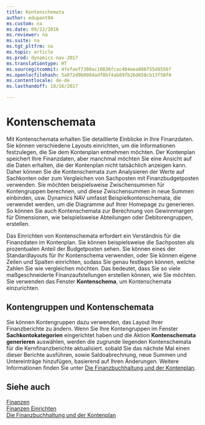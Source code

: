```yaml
---
title: Kontenschemata
author: edupont04
ms.custom: na
ms.date: 09/22/2016
ms.reviewer: na
ms.suite: na
ms.tgt_pltfrm: na
ms.topic: article
ms.prod: dynamics-nav-2017
ms.translationtype: HT
ms.sourcegitcommit: 4fefaef7380ac10836fcac404eea006f55d8556f
ms.openlocfilehash: 5a072d9b0984adf8bf4ab89fb26d658cb13f50f0
ms.contentlocale: de-de
ms.lasthandoff: 10/16/2017

---
```


# <a name="account-schedules"></a>Kontenschemata
Mit Kontenschemata erhalten Sie detaillierte Einblicke in Ihre Finanzdaten. Sie können verschiedene Layouts einrichten, um die Informationen festzulegen, die Sie dem Kontenplan entnehmen möchten. Der Kontenplan speichert Ihre Finanzdaten, aber manchmal möchten Sie eine Ansicht auf die Daten erhalten, die der Kontenplan nicht tatsächlich anzeigen kann. Daher können Sie die Kontenschemata zum Analysieren der Werte auf Sachkonten oder zum Vergleichen von Sachposten mit Finanzbudgetposten verwenden.
Sie möchten beispielsweise Zwischensummen für Kontengruppen berechnen, und diese Zwischensummen in neue Summen einbinden, usw.
Dynamics NAV umfasst Beispielkontenschemata, die verwendet werden, um die Diagramme auf Ihrer Homepage zu generieren. So können Sie auch Kontenschemata zur Berechnung von Gewinnmargen für Dimensionen, wie beispielsweise Abteilungen oder Debitorengruppen, erstellen.  

Das Einrichten von Kontenschemata erfordert ein Verständnis für die Finanzdaten im Kontenplan.
Sie können beispielsweise die Sachposten als prozentualen Anteil der Budgetposten sehen.
Sie können eines der Standardlayouts für Ihr Kontenschema verwenden, oder Sie können eigene Zeilen und Spalten einrichten, sodass Sie genau festlegen können, welche Zahlen Sie wie vergleichen möchten.
Das bedeutet, dass Sie so viele maßgeschneiderte Finanzaufstellungen erstellen können, wie Sie möchten. Sie verwenden das Fenster **Kontenschema**, um Kontenschemata einzurichten.  

## <a name="account-categories-and-account-schedules"></a>Kontengruppen und Kontenschemata
Sie können Kontengruppen dazu verwenden, das Layout Ihrer Finanzberichte zu ändern. Wenn Sie Ihre Kontengruppen im Fenster **Sachkontokategorien** eingerichtet haben und die Aktion **Kontenschemata generieren** auswählen, werden die zugrunde liegenden Kontenschemata für die Kernfinanzberichte aktualisiert. sobald Sie das nächste Mal einen dieser Berichte ausführen, sowie Saldoabrechnung, neue Summen und Untereinträge hinzufügen, basierend auf Ihren Änderungen. Weitere Informationen finden Sie unter [Die Finanzbuchhaltung und der Kontenplan](finance-general-ledger.md).    
## <a name="see-also"></a>Siehe auch
[Finanzen](finance.md)  
[Finanzen Einrichten](finance-setup-finance.md)  
[Die Finanzbuchhaltung und der Kontenplan](finance-general-ledger.md)  

